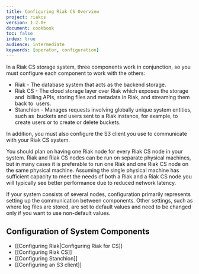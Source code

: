 ```yaml
---
title: Configuring Riak CS Overview
project: riakcs
version: 1.2.0+
document: cookbook
toc: false
index: true
audience: intermediate
keywords: [operator, configuration]
---
```


In a Riak CS storage system, three components work in conjunction, so you must configure each component to work with the others:

* Riak - The database system that acts as the backend storage.
* Riak CS - The cloud storage layer over Riak which exposes the storage and  billing APIs, storing files and metadata in Riak, and streaming them back to  users.
* Stanchion - Manages requests involving globally unique system entities, such as  buckets and users sent to a Riak instance, for example, to create users or to create or delete buckets.

In addition, you must also configure the S3 client you use to communicate with your Riak CS system.

You should plan on having one Riak node for every Riak CS node in your system. Riak and Riak CS nodes can be run on separate physical machines, but in many cases it is preferable to run one Riak and one Riak CS node on the same physical machine. Assuming the single physical machine has sufficient capacity to meet the needs of both a Riak and a Riak CS node you will typically see better performance due to reduced network latency.

If your system consists of several nodes, configuration primarily represents setting up the communication between components. Other settings, such as where log files are stored, are set to default values and need to be changed only if you want to use non-default values.

## Configuration of System Components

* [[Configuring Riak|Configuring Riak for CS]]
* [[Configuring Riak CS]]
* [[Configuring Stanchion]]
* [[Configuring an S3 client]]

